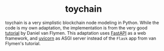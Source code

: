 <h1 align="center">
  <b>toychain</b>
</h1>

toychain is a very simplistic blockchain node modeling in Python.
While the code is my own adaptation, the implementation is from the very good [tutorial][tutorial] by Daniel van Flymen.
This adaptation uses [FastAPI][fastapi] as a web framework, and [uvicorn][uvicorn] as ASGI server instead of the `Flask` app from van Flymen's tutorial.

[fastapi]: https://fastapi.tiangolo.com/
[tutorial]: https://hackernoon.com/learn-blockchains-by-building-one-117428612f46
[uvicorn]: https://www.uvicorn.org/